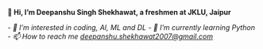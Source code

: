 **👋 Hi, I’m Deepanshu Singh Shekhawat, a freshmen at JKLU, Jaipur**

*- 👀 I’m interested in coding, AI, ML and DL*
*- 🌱 I’m currently learning Python*
*- 📫 How to reach me deepanshu.shekhawat2007@gmail.com*


